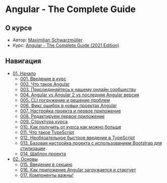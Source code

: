# Angular - The Complete Guide

## О курсе

- Автор: [Maximilian Schwarzmüller](https://academind.com/)
- Курс: [Angular - The Complete Guide (2021 Edition)](https://www.udemy.com/course/the-complete-guide-to-angular-2/)

## Навигация

- [01. Начало](./docs/01.%20Getting%20started)
  - [001. Введение в курс](./docs/01.%20Getting%20started/001.%20Course%20introduction)
  - [002. Что такое Angular](./docs/01.%20Getting%20started/002.%20What%20is%20Angular)
  - [003. Присоединяйтесь к нашему онлайн сообществу](./docs/01.%20Getting%20started/003.%20Join%20our%20Online%20Learning%20Community)
  - [004. Angular vs Angular 2 vs последняя Angular версия](./docs/01.%20Getting%20started/004.%20Angular%20vs%20Angular%202%20vs%20Latest%20Angular%20Version)
  - [005. CLI погружение и решение проблем](./docs/01.%20Getting%20started/005.%20CLI%20Deep%20Dive%20&%20Troubleshooting)
  - [006. Фикс ошибок в новых проектах Angular](./docs/01.%20Getting%20started/006.%20Fixing%20Errors%20with%20New%20Angular%20Projects)
  - [007. Настройка проекта и первое приложение](./docs/01.%20Getting%20started/007.%20Project%20Setup%20and%20First%20App)
  - [008. Редактируем первое приложение](./docs/01.%20Getting%20started/008.%20Editing%20the%20First%20App)
  - [009. Структура курса](./docs/01.%20Getting%20started/009.%20The%20Course%20Structure)
  - [010. Как получить от курса как можно больше](./docs/01.%20Getting%20started/010.%20How%20to%20get%20the%20Most%20out%20of%20the%20Course)
  - [011. Что такое TypeScript](./docs/01.%20Getting%20started/011.%20What%20is%20TypeScript)
  - [012. Необязательное быстрое введение в TypeScript](./docs/01.%20Getting%20started/012.%20Optional%20TypeScript%20Quick%20Introduction)
  - [013. Базовая настройка проекта с использованием Bootstrap для стилизации](./docs/01.%20Getting%20started/013.%20A%20Basic%20Project%20Setup%20using%20Bootstrap%20for%20Styling)
  - [014. Шаблон проекта](./docs/01.%20Getting%20started/014.%20Project%20Template)
- [02. Основы](./docs/02.%20The%20Basics)
  - [015. Введение в секцию](./docs/02.%20The%20Basics/015.%20Module%20Introduction)
  - [016. Как приложение Angular загружается и стартует](./docs/02.%20The%20Basics/016.%20How%20an%20Angular%20App%20gets%20Loaded%20and%20Started)
  - [017. Компоненты важны!](./docs/02.%20The%20Basics/017.%20Components%20are%20Important!)
